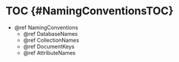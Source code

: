 TOC {#NamingConventionsTOC}
===========================

- @ref NamingConventions
  - @ref DatabaseNames
  - @ref CollectionNames
  - @ref DocumentKeys
  - @ref AttributeNames
